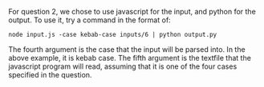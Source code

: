 For question 2, we chose to use javascript for the input, and python for the output.  To use it, try a command in the format of:

    node input.js -case kebab-case inputs/6 | python output.py

The fourth argument is the case that the input will be parsed into.  In the above example, it is kebab case.  The fifth argument is the textfile that the javascript program
will read, assuming that it is one of the four cases specified in the question.
